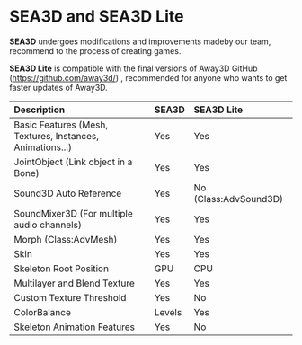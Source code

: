 # SEA3D and SEA3D Lite #

**SEA3D** undergoes modifications and improvements made ​​by our team, recommend to the process of creating games.

**SEA3D Lite** is compatible with the final versions of Away3D GitHub (https://github.com/away3d/) , recommended for anyone who wants to get faster updates of Away3D.

| **Description** | **SEA3D** | **SEA3D Lite** |
|:----------------|:----------|:---------------|
| Basic Features (Mesh, Textures, Instances, Animations...) | Yes| Yes |
| JointObject (Link object in a Bone) | Yes | Yes |
| Sound3D Auto Reference | Yes | No (Class:AdvSound3D) |
| SoundMixer3D (For multiple audio channels) | Yes | Yes |
| Morph (Class:AdvMesh) | Yes | Yes |
| Skin | Yes | Yes |
| Skeleton Root Position | GPU | CPU |
| Multilayer and Blend Texture | Yes | Yes |
| Custom Texture Threshold | Yes | No |
| ColorBalance | Levels | Yes | Yes |
| Skeleton Animation Features | Yes | No |